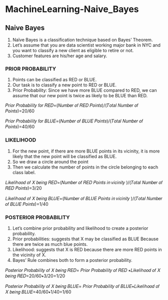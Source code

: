 # MachineLearning-Naive_Bayes

## Naive Bayes

1. Naïve Bayes is a classification technique based on Bayes’ Theorem.
2. Let’s assume that you are data scientist working major bank in NYC and you want to classify a new client as eligible to retire or not.
3. Customer features are his/her age and salary.

### PRIOR PROBABILITY

1. Points can be classified as RED or BLUE. 
2. Our task is to classify a new point to RED or BLUE.
3. Prior Probability: Since we have more BLUE compared to RED, we can assume that our new point is twice as likely to be BLUE than RED. 

𝑃𝑟𝑖𝑜𝑟 𝑃𝑟𝑜𝑏𝑎𝑏𝑖𝑙𝑖𝑡𝑦 𝑓𝑜𝑟 𝑅𝐸𝐷=(𝑁𝑢𝑚𝑏𝑒𝑟 𝑜𝑓 𝑅𝐸𝐷 𝑃𝑜𝑖𝑛𝑡𝑠)/(𝑇𝑜𝑡𝑎𝑙 𝑁𝑢𝑚𝑏𝑒𝑟 𝑜𝑓 𝑃𝑜𝑖𝑛𝑡𝑠)=20/60

𝑃𝑟𝑖𝑜𝑟 𝑃𝑟𝑜𝑏𝑎𝑏𝑖𝑙𝑖𝑡𝑦 𝑓𝑜𝑟 𝐵𝐿𝑈𝐸=(𝑁𝑢𝑚𝑏𝑒𝑟 𝑜𝑓 𝐵𝐿𝑈𝐸 𝑃𝑜𝑖𝑛𝑡𝑠)/(𝑇𝑜𝑡𝑎𝑙 𝑁𝑢𝑚𝑏𝑒𝑟 𝑜𝑓 𝑃𝑜𝑖𝑛𝑡𝑠)=40/60

### LIKELIHOOD

1. For the new point, if there are more BLUE points in its vicinity, it is more likely that the new point will be classified as BLUE. 
2. So we draw a circle around the point
3. Then we calculate the number of points in the circle belonging to each class label.

𝐿𝑖𝑘𝑒𝑙𝑖ℎ𝑜𝑜𝑑 𝑜𝑓 𝑋 𝑏𝑒𝑖𝑛𝑔 𝑅𝐸𝐷=(𝑁𝑢𝑚𝑏𝑒𝑟 𝑜𝑓 𝑅𝐸𝐷 𝑃𝑜𝑖𝑛𝑡𝑠 𝑖𝑛 𝑣𝑖𝑐𝑖𝑛𝑖𝑡𝑦 )/(𝑇𝑜𝑡𝑎𝑙 𝑁𝑢𝑚𝑏𝑒𝑟 𝑜𝑓 𝑅𝐸𝐷 𝑃𝑜𝑖𝑛𝑡𝑠)=3/20

𝐿𝑖𝑘𝑒𝑙𝑖ℎ𝑜𝑜𝑑 𝑜𝑓 𝑋 𝑏𝑒𝑖𝑛𝑔 𝐵𝐿𝑈𝐸=(𝑁𝑢𝑚𝑏𝑒𝑟 𝑜𝑓 𝐵𝐿𝑈𝐸 𝑃𝑜𝑖𝑛𝑡𝑠 𝑖𝑛 𝑣𝑖𝑐𝑖𝑛𝑖𝑡𝑦 )/(𝑇𝑜𝑡𝑎𝑙 𝑁𝑢𝑚𝑏𝑒𝑟 𝑜𝑓 𝐵𝐿𝑈𝐸 𝑃𝑜𝑖𝑛𝑡𝑠)=1/40

### POSTERIOR PROBABILITY

1. Let’s combine prior probability and likelihood to create a posterior probability. 
2. Prior probabilities: suggests that X may be classified as BLUE Because there are twice as much blue points.
3. Likelihood: suggests that X is RED because there are more RED points in the vicinity of X.
4. Bayes’ Rule combines both to form a posterior probability.

𝑃𝑜𝑠𝑡𝑒𝑟𝑖𝑜𝑟 𝑃𝑟𝑜𝑏𝑎𝑏𝑖𝑙𝑖𝑡𝑦 𝑜𝑓 𝑋 𝑏𝑒𝑖𝑛𝑔 𝑅𝐸𝐷= 𝑃𝑟𝑖𝑜𝑟 𝑃𝑟𝑜𝑏𝑎𝑏𝑖𝑙𝑖𝑡𝑦 𝑜𝑓 𝑅𝐸𝐷 ∗𝐿𝑖𝑘𝑒𝑙𝑖ℎ𝑜𝑜𝑑 𝑜𝑓 𝑋 𝑏𝑒𝑖𝑛𝑔 𝑅𝐸𝐷=20/60∗3/20=1/20  

𝑃𝑜𝑠𝑡𝑒𝑟𝑖𝑜𝑟 𝑃𝑟𝑜𝑏𝑎𝑏𝑖𝑙𝑖𝑡𝑦 𝑜𝑓 𝑋 𝑏𝑒𝑖𝑛𝑔 𝐵𝐿𝑈𝐸= 𝑃𝑟𝑖𝑜𝑟 𝑃𝑟𝑜𝑏𝑎𝑏𝑖𝑙𝑖𝑡𝑦 𝑜𝑓 𝐵𝐿𝑈𝐸∗𝐿𝑖𝑘𝑒𝑙𝑖ℎ𝑜𝑜𝑑 𝑜𝑓 𝑋 𝑏𝑒𝑖𝑛𝑔 𝐵𝐿𝑈𝐸=40/60∗1/40=1/60  
